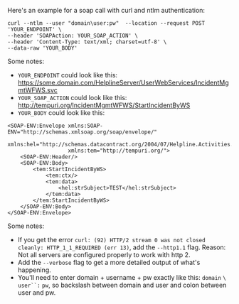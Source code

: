 Here's an example for a soap call with curl and ntlm authentication:

```
curl --ntlm --user "domain\user:pw"  --location --request POST 'YOUR_ENDPOINT' \
--header 'SOAPAction: YOUR_SOAP_ACTION' \
--header 'Content-Type: text/xml; charset=utf-8' \
--data-raw 'YOUR_BODY'
```

Some notes:

- `YOUR_ENDPOINT` could look like this: https://some.domain.com/HelplineServer/UserWebServices/IncidentMgmtWFWS.svc
- `YOUR_SOAP_ACTION` could look like this: http://tempuri.org/IncidentMgmtWFWS/StartIncidentByWS
- `YOUR_BODY` could look like this:

```
<SOAP-ENV:Envelope xmlns:SOAP-ENV="http://schemas.xmlsoap.org/soap/envelope/"
                   xmlns:hel="http://schemas.datacontract.org/2004/07/Helpline.Activities.IncidentRecordScope"
                   xmlns:tem="http://tempuri.org/">
    <SOAP-ENV:Header/>
    <SOAP-ENV:Body>
        <tem:StartIncidentByWS>
            <tem:ctx/>
            <tem:data>
                <hel:strSubject>TEST</hel:strSubject>
            </tem:data>
        </tem:StartIncidentByWS>
    </SOAP-ENV:Body>
</SOAP-ENV:Envelope>
```

Some notes:
- If you get the error `curl: (92) HTTP/2 stream 0 was not closed cleanly: HTTP_1_1_REQUIRED (err 13)`, add the `--http1.1` flag. Reason: Not all servers are configured properly to work with http 2.
- Add the `--verbose` flag to get a more detailed output of what's happening.
- You'll need to enter domain + username + pw exactly like this: `domain` `\` `user``:` `pw`, so backslash between domain and user and colon between user and pw.
